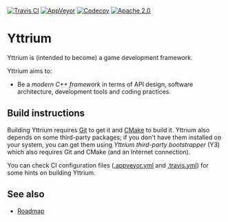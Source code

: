 [![Travis CI](https://travis-ci.org/blagodarin/yttrium.svg?branch=master)](https://travis-ci.org/blagodarin/yttrium)
[![AppVeyor](https://ci.appveyor.com/api/projects/status/v3pco3lbvp2y4r9b/branch/master?svg=true)](https://ci.appveyor.com/project/blagodarin/yttrium/branch/master)
[![Codecov](https://codecov.io/gh/blagodarin/yttrium/branch/master/graph/badge.svg)](https://codecov.io/gh/blagodarin/yttrium)
[![Apache 2.0](https://img.shields.io/badge/License-Apache%202.0-blue.svg)](LICENSE)


# Yttrium

Yttrium is (intended to become) a game development framework.

Yttrium aims to:
* Be a *modern C++ framework* in terms of API design, software architecture,
  development tools and coding practices.


## Build instructions

Building Yttrium requires [Git](https://git-scm.com/downloads/) to get it and
[CMake](https://cmake.org/download/) to build it. Yttrium also depends on some
third-party packages; if you don't have them installed on your system, you can
get them using *Yttrium third-party bootstrapper* (Y3) which also requires Git
and CMake (and an Internet connection).

You can check CI configuration files ([.appveyor.yml](.appveyor.yml) and
[.travis.yml](.travis.yml)) for some hints on building Yttrium.


## See also

* [Roadmap](docs/roadmap.md)
